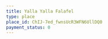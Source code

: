 ```yaml
---
title: Yalla Yalla Falafel
type: place
place_id: ChIJ-7ed_fwnsUcR3WFN6UllDQ0
payment_status: 0
---
```

